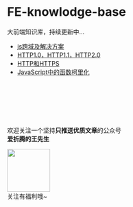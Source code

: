# FE-knowlodge-base
大前端知识库，持续更新中...

- [js跨域及解决方案](https://github.com/FIGHTING-TOP/FE-knowlodge-base/issues/1)
- [HTTP1.0，HTTP1.1，HTTP2.0](https://github.com/FIGHTING-TOP/FE-knowlodge-base/issues/2)
- [HTTP和HTTPS](https://github.com/FIGHTING-TOP/FE-knowlodge-base/issues/3)
- [JavaScript中的函数柯里化](https://github.com/FIGHTING-TOP/FE-knowlodge-base/issues/4)





<br><br><br><br><br><br>
欢迎关注一个坚持**只推送优质文章**的公众号<br>
**爱折腾的王先生**<br>
<!-- <img width="100px" src="https://user-images.githubusercontent.com/22701388/96853436-f0088800-148c-11eb-8337-fc0121fbb2f4.jpg"><br> -->
<img width="100px"  src="https://blog.fightingtop.cn/img/pubNo.jpg"><br>
关注有福利哦~
